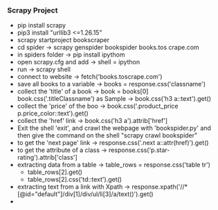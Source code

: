 ### Scrapy Project
- pip install scrapy
- pip3 install "urllib3 <=1.26.15"
- scrapy startproject bookscraper
- cd spider -> scrapy genspider bookspider books.tos
crape.com
- in spiders folder -> pip install ipythom
- open scrapy.cfg and add -> shell = ipython
- run -> scrapy shell
- connect to website -> fetch('books.toscrape.com')
- save all books to a variable -> books = response.css('classname')
- collect the 'title' of a book ->
    book = books[0]
    book.css('.titleClassname') as Sample ->
      book.css('h3 a::text').get() 
- collect the 'price' of the boo ->
    book.css('.product_price p.price_color::text').get()
- collect the 'href' link ->
    book.css('h3 a').attrib['href']
- Exit the shell 'exit', and crawl the webpage with 'bookspider.py' and then give the command on the shell "scrapy crawl bookspider"
- to get the 'next page' link -> response.css('.next a::attr(href)').get()
- to get the attribute of a class -> response.css('p.star-rating').attrib['class']
- extracting data from a table ->  table_rows = response.css('table tr')
  - table_rows[2].get()
  - table_rows[2].css('td::text').get()
- extracting text from a link with Xpath -> 
    response.xpath('//*[@id="default"]/div[1]/div/ul/li[3]/a/text()').get()
- 